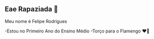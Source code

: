 ## Eae Rapaziada 🤙

Meu nome é Felipe Rodrigues

-Estou no Primeiro Ano do Ensino Médio
-Torço para o Flamengo ❤️🖤

